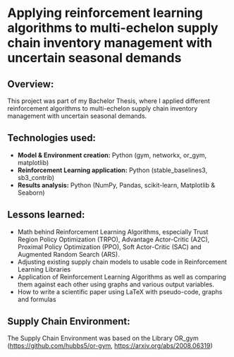 # Applying reinforcement learning algorithms to multi-echelon supply chain inventory management with uncertain seasonal demands

## Overview:
This project was part of my Bachelor Thesis, where I applied different reinforcement algorithms to multi-echelon supply chain inventory management with uncertain seasonal demands.

## Technologies used:
- **Model & Environment creation:** Python (gym, networkx, or_gym, matplotlib)
- **Reinforcement Learning application:** Python (stable_baselines3, sb3_contrib)
- **Results analysis:** Python (NumPy, Pandas, scikit-learn, Matplotlib & Seaborn)

## Lessons learned:
- Math behind Reinforcement Learning Algorithms, especially Trust Region Policy Optimization (TRPO), Advantage Actor-Critic (A2C), Proximal Policy Optimization (PPO), Soft Actor-Critic (SAC) and Augmented Random Search (ARS).
- Adjusting existing supply chain models to usable code in Reinforcement Learning Libraries
- Application of Reinforcement Learning Algorithms as well as comparing them against each other using graphs and various output variables.
- How to write a scientific paper using LaTeX with pseudo-code, graphs and formulas

## Supply Chain Environment:
The Supply Chain Environment was based on the Library OR_gym (https://github.com/hubbs5/or-gym, https://arxiv.org/abs/2008.06319)
